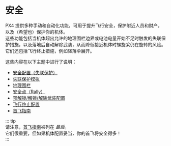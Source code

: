 # 安全

PX4 提供多种手动和自动化功能，可用于提升飞行安全，保护附近人员和财产，以及（希望也）保护你的机体。  
这些功能包括当机体超出允许的地理围栏边界或电池电量开始不足时触发的失联保护措施，以及落地后自动解除武装，从而降低接近机体时螺旋桨仍在旋转的风险。  
它们还包括飞行终止措施，例如降落伞展开。

这些内容在以下主题中进行了说明：  

- [安全配置（失联保护）](../config/safety.md)  
- [失联保护模拟](../config/safety_simulation.md)  
- [地理围栏](../flying/geofence.md)  
- [安全点（Rally）](../flying/plan_safety_points.md)  
- [预解锁/解锁/解除武装配置](../advanced_config/prearm_arm_disarm.md)  
- [飞行终止配置](../advanced_config/flight_termination.md)  
- [首飞指南](../flying/first_flight_guidelines.md)  

::: tip  
请注意，[首飞指南](../flying/first_flight_guidelines.md)被列在 _最后_。  
它们很重要，但如果机体配置妥当，你的首飞将安全得多！  
:::
